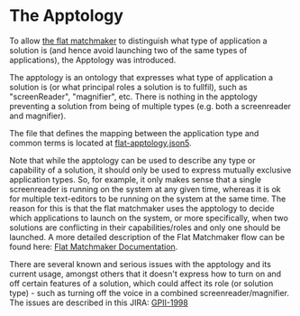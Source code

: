 # The Apptology

To allow [the flat matchmaker](./FlatMatchMaker.md) to distinguish what type of application a solution is (and hence
avoid launching two of the same types of applications), the Apptology was introduced.

The apptology is an ontology that expresses what type of application a solution is (or what principal roles a solution
is to fullfil), such as "screenReader", "magnifier", etc. There is nothing in the apptology preventing a solution from
being of multiple types (e.g. both a screenreader and magnifier).

The file that defines the mapping between the application type and common terms is located at
[flat-apptology.json5](../testData/ontologies/mappings/flat-apptology.json5).

Note that while the apptology can be used to describe any type or capability of a solution, it should only be used to
express mutually exclusive application types. So, for example, it only makes sense that a single screenreader is running
on the system at any given time, whereas it is ok for multiple text-editors to be running on the system at the same
time. The reason for this is that the flat matchmaker uses the apptology to decide which applications to launch on the
system, or more specifically, when two solutions are conflicting in their capabilities/roles and only one should be
launched. A more detailed description of the Flat Matchmaker flow can be found here: [Flat Matchmaker
Documentation](FlatMatchMaker.md).

There are several known and serious issues with the apptology and its current usage, amongst others that it doesn't
express how to turn on and off certain features of a solution, which could affect its role (or solution type) - such as
turning off the voice in a combined screenreader/magnifier. The issues are described in this JIRA:
[GPII-1998](https://issues.gpii.net/browse/GPII-1998)
